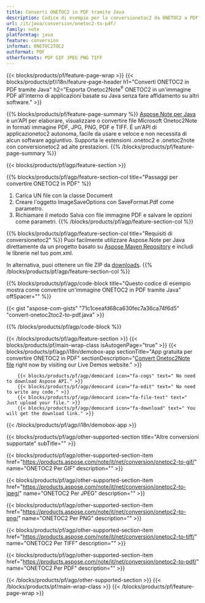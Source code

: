 ```yaml
---
title: Converti ONETOC2 in PDF tramite Java
description: Codice di esempio per la conversionetoc2 da ONETOC2 a PDF Java. Utilizzare il codice di esempio API per la conversionetoc2 di file batch ONETOC2 in PDF all'interno di qualsiasi applicazionetoc2 basata su Java. 
url: /it/java/conversion/onetoc2-to-pdf/
family: note
platformtag: java
feature: conversion
informat: ONETOC2TOC2
outformat: PDF
otherformats: PDF GIF JPEG PNG TIFF
---
```

{{< blocks/products/pf/feature-page-wrap >}}
{{< blocks/products/pf/i18n/feature-page-header h1="Converti ONETOC2 in PDF tramite Java" h2="Esporta Onetoc2Note<sup>&reg;</sup> ONETOC2 in un'immagine PDF all'interno di applicazioni basate su Java senza fare affidamento su altri software." >}}

{{% blocks/products/pf/feature-page-summary %}}
[Aspose.Note per Java](https://products.aspose.com/note/java/) è un'API per elaborare, visualizzare o convertire file Microsoft Onetoc2Note in formati immagine PDF, JPG, PNG, PDF e TIFF. È un'API di applicazionetoc2 autonoma, facile da usare e veloce e non necessita di alcun software aggiuntivo. Supporta le estensioni .onetoc2 e .onetoc2note con conversionetoc2 ad alte prestazioni.
{{% /blocks/products/pf/feature-page-summary  %}}

{{< blocks/products/pf/agp/feature-section >}}

{{% blocks/products/pf/agp/feature-section-col title="Passaggi per convertire ONETOC2 in PDF" %}}
1. Carica UN file con la classe Document
2. Creare l'oggetto ImageSaveOptions con SaveFormat.Pdf come parametro.
3. Richiamare il metodo Salva con file immagine PDF e salvare le opzioni come parametri.
{{% /blocks/products/pf/agp/feature-section-col %}}

{{% blocks/products/pf/agp/feature-section-col title="Requisiti di conversionetoc2" %}}
Puoi facilmente utilizzare Aspose.Note per Java direttamente da un progetto basato su [Aspose Maven Repository](https://repository.aspose.com/note/) e includi le librerie nel tuo pom.xml.

In alternativa, puoi ottenere un file ZIP da [downloads](https://releases.aspose.com/note/java).
{{% /blocks/products/pf/agp/feature-section-col %}}

{{% blocks/products/pf/agp/code-block title="Questo codice di esempio mostra come convertire un'immagine ONETOC2 in PDF tramite Java" offSpacer="" %}}

{{< gist "aspose-com-gists" "71c1ceeafd68ca630fec7a36ca74f6d5" "convert-onetoc2toc2-to-pdf.java" >}}

{{% /blocks/products/pf/agp/code-block %}}

{{< /blocks/products/pf/agp/feature-section >}}
{{< blocks/products/pf/main-wrap-class isAutogenPage="true" >}}
{{< blocks/products/pf/agp/i18n/demobox-app sectionTitle="App gratuita per convertire ONETOC2 in PDF" sectionDescription="[Convert Onetoc2Note file](https://products.aspose.app/note/conversion/onetoc2note-to-pdf) right now by visiting our Live Demos website." >}}

        {{< blocks/products/pf/agp/democard icon="fa-cogs" text=" No need to download Aspose API." >}}
        {{< blocks/products/pf/agp/democard icon="fa-edit" text=" No need to write any code." >}}
        {{< blocks/products/pf/agp/democard icon="fa-file-text" text=" Just upload your file." >}}
        {{< blocks/products/pf/agp/democard icon="fa-download" text=" You will get the download link." >}}
		
{{< /blocks/products/pf/agp/i18n/demobox-app >}}

{{< blocks/products/pf/agp/other-supported-section title="Altre conversioni supportate" subTitle="" >}}

{{< blocks/products/pf/agp/other-supported-section-item href="https://products.aspose.com/note/it/net/conversion/onetoc2-to-gif/" name="ONETOC2 Per GIF" description="" >}}

{{< blocks/products/pf/agp/other-supported-section-item href="https://products.aspose.com/note/it/net/conversion/onetoc2-to-jpeg/" name="ONETOC2 Per JPEG" description="" >}}

{{< blocks/products/pf/agp/other-supported-section-item href="https://products.aspose.com/note/it/net/conversion/onetoc2-to-png/" name="ONETOC2 Per PNG" description="" >}}

{{< blocks/products/pf/agp/other-supported-section-item href="https://products.aspose.com/note/it/net/conversion/onetoc2-to-tiff/" name="ONETOC2 Per TIFF" description="" >}}

{{< blocks/products/pf/agp/other-supported-section-item href="https://products.aspose.com/note/it/net/conversion/onetoc2-to-pdf/" name="ONETOC2 Per PDF" description="" >}}



{{< /blocks/products/pf/agp/other-supported-section >}}
{{< /blocks/products/pf/main-wrap-class >}}
{{< /blocks/products/pf/feature-page-wrap >}}